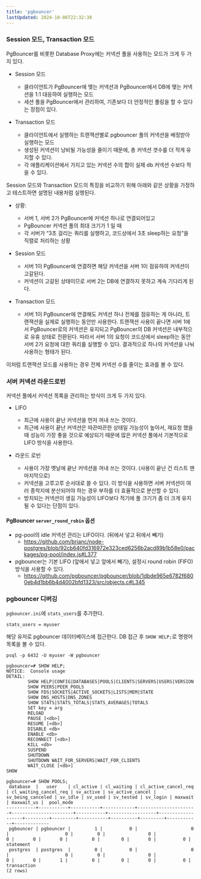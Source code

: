 ```yaml
---
title: 'pgbouncer'
lastUpdated: 2024-10-06T22:32:38
---
```

### Session 모드, Transaction 모드

PgBouncer를 비롯한 Database Proxy에는 커넥션 풀을 사용하는 모드가 크게 두 가지 있다.

- Session 모드
  - 클라이언트가 PgBouncer에 맺는 커넥션과 PgBouncer에서 DB에 맺는 커넥션을 1:1 대응하여 실행하는 모드
  - 세션 풀을 PgBouncer에서 관리하여, 기존보다 더 안정적인 풀링을 할 수 있다는 장점이 있다.

- Transaction 모드
  - 클라이언트에서 실행하는 트랜잭션별로 pgbouncer 풀의 커넥션을 배정받아 실행하는 모드
  - 생성된 커넥션이 낭비될 가능성을 줄이기 때문에, 총 커넥션 갯수를 더 적게 유지할 수 있다.
  - 각 애플리케이션에서 가지고 있는 커넥션 수의 합이 실제 db 커넥션 수보다 적을 수 있다.

Session 모드와 Transaction 모드의 특징을 비교하기 위해 아래와 같은 상황을 가정하고 테스트하면 설명된 내용처럼 실행된다.

- 상황:
  - 서버 1, 서버 2가 PgBouncer에 커넥션 하나로 연결되어있고
  - PgBouncer 커넥션 풀의 최대 크기가 1 일 때
  - 각 서버가 “3초 걸리는 쿼리를 실행하고, 코드상에서 3초 sleep하는 요청”을 직렬로 처리하는 상황

- Session 모드
  - 서버 1이 PgBouncer에 연결하면 해당 커넥션을 서버 1이 점유하여 커넥션이 고갈된다.
  - 커넥션이 고갈된 상태이므로 서버 2는 DB에 연결하지 못하고 계속 기다리게 된다.

- Transaction 모드
  - 서버 1이 PgBouncer에 연결해도 커넥션 하나 전체를 점유하는 게 아니라, 트랜잭션을 실제로 실행하는 동안만 사용한다. 트랜잭션 사용이 끝나면 서버 1에서 PgBouncer로의 커넥션은 유지되고 PgBouncer의 DB 커넥션은 내부적으로 유휴 상태로 전환된다. 따라서 서버 1의 요청이 코드상에서 sleep하는 동안 서버 2가 요청에 대한 쿼리를 실행할 수 있다. 결과적으로 하나의 커넥션을 나눠 사용하는 형태가 된다.

이처럼 트랜잭션 모드를 사용하는 경우 전체 커넥션 수를 줄이는 효과를 볼 수 있다.

### 서버 커넥션 라운드로빈

커넥션 풀에서 커넥션 목록을 관리하는 방식이 크게 두 가지 있다.

- LIFO
  - 최근에 사용이 끝난 커넥션을 먼저 꺼내 쓰는 것이다.
  - 최근에 사용이 끝난 커넥션은 따끈따끈한 상태일 가능성이 높아서, 재요청 했을 때 성능이 가장 좋을 것으로 예상되기 때문에 많은 커넥션 풀에서 기본적으로 LIFO 방식을 사용한다.

- 라운드 로빈
  - 사용이 가장 옛날에 끝난 커넥션을 꺼내 쓰는 것이다. (사용이 끝난 건 리스트 맨 마지막으로)
  - 커넥션을 고루고루 순서대로 쓸 수 있다. 이 방식을 사용하면 서버 커넥션이 여러 종착지에 분산되어야 하는 경우 부하를 더 효율적으로 분산할 수 있다.
  - 방치되는 커넥션이 생길 가능성이 LIFO보다 적기에 풀 크기가 좀 더 크게 유지될 수 있다는 단점이 있다.

#### PgBouncer `server_round_robin` 옵션

- pg-pool의 idle 커넥션 관리는 LIFO이다. (뒤에서 넣고 뒤에서 빼기)
  - <https://github.com/brianc/node-postgres/blob/92cb640fd316972e323ced6256b2acd89b1b58e0/packages/pg-pool/index.js#L377>
- pgbouncer는 기본 LIFO (앞에서 넣고 앞에서 빼기), 설정시 round robin (FIFO) 방식을 사용할 수 있다.
  - <https://github.com/pgbouncer/pgbouncer/blob/1dbde965e6782f6800eb4d1bb6b4d4002bfd1323/src/objects.c#L345>

### pgbouncer 디버깅

`pgbouncer.ini`에 `stats_users`를 추가한다.

```
stats_users = myuser
```

해당 유저로 pgbouncer 데이터베이스에 접근한다. DB 접근 후 `SHOW HELP;`로 명령어 목록을 볼 수 있다.

```
psql -p 6432 -U myuser -W pgbouncer

pgbouncer=# SHOW HELP;
NOTICE:  Console usage
DETAIL:
        SHOW HELP|CONFIG|DATABASES|POOLS|CLIENTS|SERVERS|USERS|VERSION
        SHOW PEERS|PEER_POOLS
        SHOW FDS|SOCKETS|ACTIVE_SOCKETS|LISTS|MEM|STATE
        SHOW DNS_HOSTS|DNS_ZONES
        SHOW STATS|STATS_TOTALS|STATS_AVERAGES|TOTALS
        SET key = arg
        RELOAD
        PAUSE [<db>]
        RESUME [<db>]
        DISABLE <db>
        ENABLE <db>
        RECONNECT [<db>]
        KILL <db>
        SUSPEND
        SHUTDOWN
        SHUTDOWN WAIT_FOR_SERVERS|WAIT_FOR_CLIENTS
        WAIT_CLOSE [<db>]
SHOW

pgbouncer=# SHOW POOLS;
 database  |   user    | cl_active | cl_waiting | cl_active_cancel_req | cl_waiting_cancel_req | sv_active | sv_active_cancel | sv_being_canceled | sv_idle | sv_used | sv_tested | sv_login | maxwait | maxwait_us |  pool_mode
-----------+-----------+-----------+------------+----------------------+-----------------------+-----------+------------------+-------------------+---------+---------+-----------+----------+---------+------------+-------------
 pgbouncer | pgbouncer |         1 |          0 |                    0 |                     0 |         0 |                0 |                 0 |       0 |       0 |         0 |        0 |       0 |          0 | statement
 postgres  | postgres  |         0 |          0 |                    0 |                     0 |         0 |                0 |                 0 |       0 |       1 |         0 |        0 |       0 |          0 | transaction
(2 rows)
```

